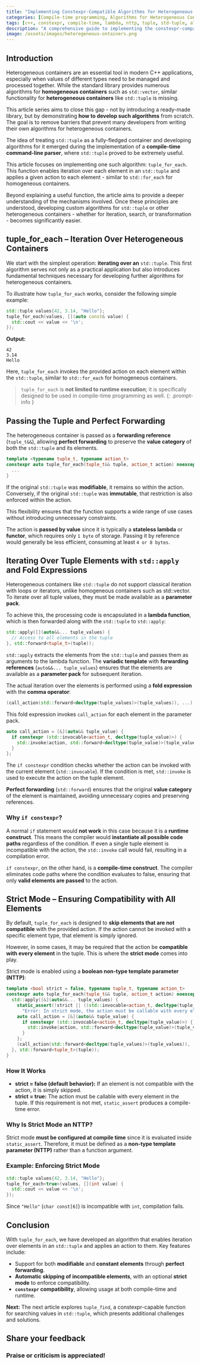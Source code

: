 ```yaml
---
title: "Implementing Constexpr-Compatible Algorithms for Heterogeneous Containers – Part 1: 'tuple_for_each'"
categories: [Compile-time programming, Algorithms for Heterogeneous Containers]
tags: [c++, constexpr, compile-time, lambda, nttp, tuple, std-tuple, algorithms, heterogeneous-containers, tuple-for-each, std-apply, perfect-forwarding, fold-expressions, parameter-pack, variadic-template, forwarding-reference, comma-operator, if-constexpr, std-invoke, value-category, static_assert]
description: "A comprehensive guide to implementing the constexpr-compatible algorithm 'tuple_for_each' for heterogeneous containers using modern C++."
image: /assets/images/heterogeneous-ontainers.png
---
```


## Introduction

Heterogeneous containers are an essential tool in modern C++ applications, especially when values of different types need to be managed and processed together. While the standard library provides numerous algorithms for **homogeneous containers** such as `std::vector`, similar functionality for **heterogeneous containers** like `std::tuple` is missing.

This article series aims to close this gap - not by introducing a ready-made library, but by demonstrating **how to develop such algorithms** from scratch. The goal is to remove barriers that prevent many developers from writing their own algorithms for heterogeneous containers.

The idea of treating `std::tuple` as a fully-fledged container and developing algorithms for it emerged during the implementation of a **compile-time command-line parser**, where `std::tuple` proved to be extremely useful.

This article focuses on implementing one such algorithm: `tuple_for_each`. This function enables iteration over each element in an `std::tuple` and applies a given action to each element - similar to `std::for_each` for homogeneous containers.

Beyond explaining a useful function, the article aims to provide a deeper understanding of the mechanisms involved. Once these principles are understood, developing custom algorithms for `std::tuple` or other heterogeneous containers - whether for iteration, search, or transformation - becomes significantly easier.

## tuple_for_each – Iteration Over Heterogeneous Containers

We start with the simplest operation: **iterating over an** `std::tuple`. This first algorithm serves not only as a practical application but also introduces fundamental techniques necessary for developing further algorithms for heterogeneous containers.

To illustrate how `tuple_for_each` works, consider the following simple example:

```c++
std::tuple values{42, 3.14, "Hello"};
tuple_for_each(values, [](auto const& value) {
  std::cout << value << '\n';
});
```
**Output:**
```
42
3.14
Hello
```

Here, `tuple_for_each` invokes the provided action on each element within the `std::tuple`, similar to `std::for_each` for homogeneous containers.

> `tuple_for_each` is **not limited to runtime execution**; it is specifically designed to be used in compile-time programming as well.
  {: .prompt-info }

## Passing the Tuple and Perfect Forwarding

The heterogeneous container is passed as a **forwarding reference** (`tuple_t&&`), allowing **perfect forwarding** to preserve the **value category** of both the `std::tuple` and its elements.

```c++
template <typename tuple_t, typename action_t>
constexpr auto tuple_for_each(tuple_t&& tuple, action_t action) noexcept {
  ...
}
```

If the original `std::tuple` was **modifiable**, it remains so within the action. Conversely, if the original `std::tuple` was **immutable**, that restriction is also enforced within the action.

This flexibility ensures that the function supports a wide range of use cases without introducing unnecessary constraints.

The action is **passed by value** since it is typically a **stateless lambda** or **functor**, which requires only `1 byte` of storage. Passing it by reference would generally be less efficient, consuming at least `4 or 8 bytes`.

## Iterating Over Tuple Elements with `std::apply` and Fold Expressions

Heterogeneous containers like `std::tuple` do not support classical iteration with loops or iterators, unlike homogeneous containers such as std::vector. To iterate over all tuple values, they must be made available as a **parameter pack**.

To achieve this, the processing code is encapsulated in a **lambda function**, which is then forwarded along with the `std::tuple` to `std::apply`:

```c++
std::apply([](auto&&... tuple_values) {
  // Access to all elements in the tuple
}, std::forward<tuple_t>(tuple));
```

`std::apply` extracts the elements from the `std::tuple` and passes them as arguments to the lambda function. The **variadic template** with **forwarding references** (`auto&&... tuple_values`) ensures that the elements are available as a **parameter pack** for subsequent iteration.

The actual iteration over the elements is performed using a **fold expression** with the **comma operator**:

```c++
(call_action(std::forward<decltype(tuple_values)>(tuple_values)), ...);
```

This fold expression invokes `call_action` for each element in the parameter pack.

```c++
auto call_action = [&](auto&& tuple_value) {
  if constexpr (std::invocable<action_t, decltype(tuple_value)>) {
    std::invoke(action, std::forward<decltype(tuple_value)>(tuple_value));
  }
};
```

The `if constexpr` condition checks whether the action can be invoked with the current element (`std::invocable`). If the condition is met, `std::invoke` is used to execute the action on the tuple element.

**Perfect forwarding** (`std::forward`) ensures that the original **value category** of the element is maintained, avoiding unnecessary copies and preserving references.

### Why `if constexpr`?

A normal `if` statement would **not work** in this case because it is a **runtime construct**. This means the compiler would **instantiate all possible code paths** regardless of the condition. If even a single tuple element is incompatible with the action, the `std::invoke` call would fail, resulting in a compilation error.

`if constexpr`, on the other hand, is a **compile-time construct**. The compiler eliminates code paths where the condition evaluates to false, ensuring that only **valid elements are passed** to the action.

## Strict Mode – Ensuring Compatibility with All Elements

By default, `tuple_for_each` is designed to **skip elements that are not compatible** with the provided action. If the action cannot be invoked with a specific element type, that element is simply ignored.

However, in some cases, it may be required that the action be **compatible with every element** in the tuple. This is where the **strict mode** comes into play.

Strict mode is enabled using a **boolean non-type template parameter (NTTP)**:

```c++
template <bool strict = false, typename tuple_t, typename action_t>
constexpr auto tuple_for_each(tuple_t&& tuple, action_t action) noexcept {
  std::apply([&](auto&&... tuple_values) {
    static_assert(!strict || ((std::invocable<action_t, decltype(tuple_values)>) && ...),
      "Error: In strict mode, the action must be callable with every element in the tuple.");
    auto call_action = [&](auto&& tuple_value) {
      if constexpr (std::invocable<action_t, decltype(tuple_value)>) {
        std::invoke(action, std::forward<decltype(tuple_value)>(tuple_value));
      } 
    };
    (call_action(std::forward<decltype(tuple_values)>(tuple_values)), ...);    
  }, std::forward<tuple_t>(tuple));
}
```

### How It Works

* **strict = false (default behavior):** If an element is not compatible with the action, it is simply skipped. 
* **strict = true:** The action must be callable with every element in the tuple. If this requirement is not met, `static_assert` produces a compile-time error. 

### Why Is Strict Mode an NTTP?

Strict mode **must be configured at compile time** since it is evaluated inside `static_assert`. Therefore, it must be defined as a **non-type template parameter (NTTP)** rather than a function argument.

### Example: Enforcing Strict Mode

```c++
std::tuple values{42, 3.14, "Hello"};
tuple_for_each<true>(values, [](int value) {
  std::cout << value << '\n';
});
```

Since `"Hello"` (`char const[6]`) is incompatible with `int`, compilation fails.

## Conclusion

With `tuple_for_each`, we have developed an algorithm that enables iteration over elements in an `std::tuple` and applies an action to them. Key features include:

* Support for both **modifiable** and **constant elements** through **perfect forwarding**. 
* **Automatic skipping of incompatible elements**, with an optional **strict mode** to enforce compatibility. 
* **`constexpr` compatibility**, allowing usage at both compile-time and runtime. 

**Next:** The next article explores `tuple_find`, a constexpr-capable function for searching values in `std::tuple`, which presents additional challenges and solutions.

## Share your feedback

### Praise or criticism is appreciated!

<script src="https://giscus.app/client.js"
        data-repo="adamczapla/adamczapla.github.io"
        data-repo-id="R_kgDONv6EUg"
        data-category="Announcements"
        data-category-id="DIC_kwDONv6EUs4CmqH2"
        data-mapping="pathname"
        data-strict="0"
        data-reactions-enabled="1"
        data-emit-metadata="0"
        data-input-position="bottom"
        data-theme="preferred_color_scheme"
        data-lang="en"
        data-loading="lazy"
        crossorigin="anonymous"
        async>
</script>
